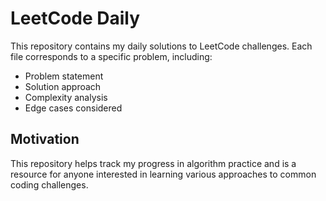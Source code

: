# LeetCode Daily

This repository contains my daily solutions to LeetCode challenges. Each file corresponds to a specific problem, including:

- Problem statement
- Solution approach
- Complexity analysis
- Edge cases considered

## Motivation

This repository helps track my progress in algorithm practice and is a resource for anyone interested in learning various approaches to common coding challenges.
